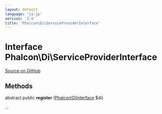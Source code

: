```yaml
---
layout: default
language: 'ja-jp'
version: '3.4'
title: 'Phalcon\Di\ServiceProviderInterface'
---
```


# Interface **Phalcon\Di\ServiceProviderInterface**

<a href="https://github.com/phalcon/cphalcon/tree/v3.4.0/phalcon/di/serviceproviderinterface.zep" class="btn btn-default btn-sm">Source on GitHub</a>

## Methods

abstract public **register** ([Phalcon\DiInterface](/3.4/en/api/Phalcon_DiInterface) $di)

...
